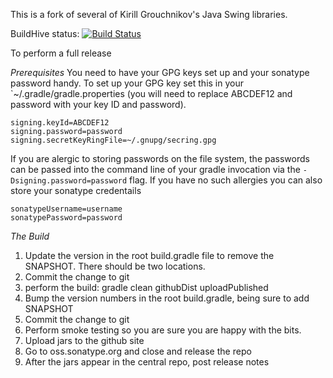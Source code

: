 This is a fork of several of Kirill Grouchnikov's Java Swing libraries.

BuildHive status:
[![Build Status](https://buildhive.cloudbees.com/job/Insubstantial/job/insubstantial/badge/icon)](https://buildhive.cloudbees.com/job/Insubstantial/job/insubstantial/)

To perform a full release

*Prerequisites*
You need to have your GPG keys set up and your sonatype password handy.  To set up your GPG key set this in
your `~/.gradle/gradle.properties (you will need to replace ABCDEF12 and password with your key ID and password).

    signing.keyId=ABCDEF12
    signing.password=password
    signing.secretKeyRingFile=~/.gnupg/secring.gpg

If you are alergic to storing passwords on the file system, the passwords can be passed into the command line
of your gradle invocation via the `-Dsigning.password=password` flag.  If you have no such allergies you can also store your sonatype
credentails

    sonatypeUsername=username
    sonatypePassword=password

*The Build*
1. Update the version in the root build.gradle file to remove the SNAPSHOT.  There should be two locations.
2. Commit the change to git
3. perform the build:
   gradle clean githubDist uploadPublished
4. Bump the version numbers in the root build.gradle, being sure to add SNAPSHOT
5. Commit the change to git
6. Perform smoke testing so you are sure you are happy with the bits.
7. Upload jars to the github site
8. Go to oss.sonatype.org and close and release the repo
9. After the jars appear in the central repo, post release notes